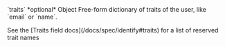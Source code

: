 <tr>
  <td>`traits`</td>
  <td>*optional*</td>
  <td>Object</td>
  <td>Free-form dictionary of traits of the user, like `email` or `name`.
    <p>See the [Traits field docs](/docs/spec/identify#traits) for a list of reserved trait names</p>
  </td>
</tr>
